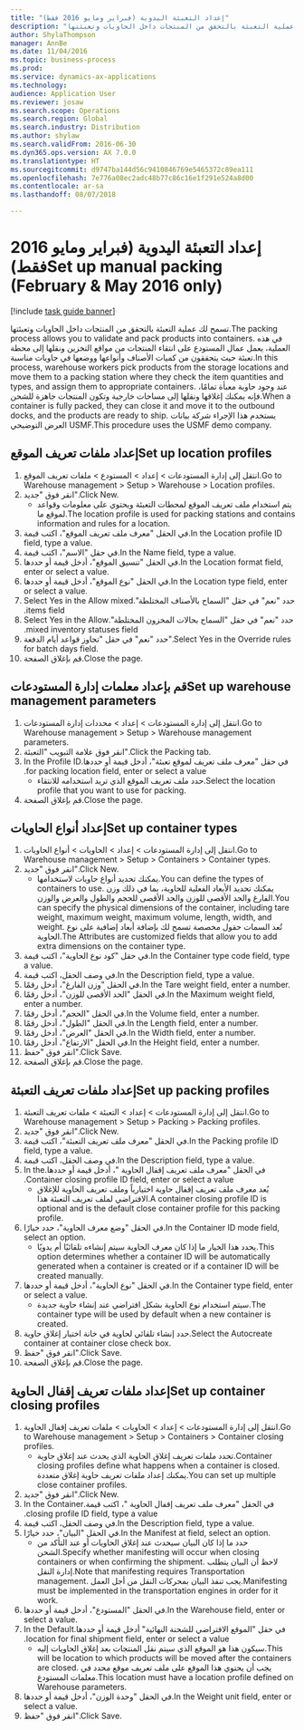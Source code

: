 ```yaml
--- 
title: "إعداد التعبئة اليدوية (فبراير ومايو 2016 فقط)"
description: "تسمح لك عملية التعبئة بالتحقق من المنتجات داخل الحاويات وتعبئتها."
author: ShylaThompson
manager: AnnBe
ms.date: 11/04/2016
ms.topic: business-process
ms.prod: 
ms.service: dynamics-ax-applications
ms.technology: 
audience: Application User
ms.reviewer: josaw
ms.search.scope: Operations
ms.search.region: Global
ms.search.industry: Distribution
ms.author: shylaw
ms.search.validFrom: 2016-06-30
ms.dyn365.ops.version: AX 7.0.0
ms.translationtype: HT
ms.sourcegitcommit: d9747ba144d56c9410846769e5465372c89ea111
ms.openlocfilehash: 7e776a08ec2adc48b77c86c16e1f291e524a8d00
ms.contentlocale: ar-sa
ms.lasthandoff: 08/07/2018

---
```

# <a name="set-up-manual-packing-february--may-2016-only"></a><span data-ttu-id="15cfc-103">إعداد التعبئة اليدوية (فبراير ومايو 2016 فقط)</span><span class="sxs-lookup"><span data-stu-id="15cfc-103">Set up manual packing (February & May 2016 only)</span></span>

[!include [task guide banner](../../includes/task-guide-banner.md)]

<span data-ttu-id="15cfc-104">تسمح لك عملية التعبئة بالتحقق من المنتجات داخل الحاويات وتعبئتها.</span><span class="sxs-lookup"><span data-stu-id="15cfc-104">The packing process allows you to validate and pack products into containers.</span></span> <span data-ttu-id="15cfc-105">في هذه العملية، يعمل عمال المستودع على انتقاء المنتجات من مواقع التخزين ونقلها إلى محطة تعبئة حيث يتحققون من كميات الأصناف وأنواعها ووضعها في حاويات مناسبة.</span><span class="sxs-lookup"><span data-stu-id="15cfc-105">In this process, warehouse workers pick products from the storage locations and move them to a packing station where they check the item quantities and types, and assign them to appropriate containers.</span></span> <span data-ttu-id="15cfc-106">عند وجود حاوية معبأة تمامًا، فإنه يمكنك إغلاقها ونقلها إلى مساحات خارجية وتكون المنتجات جاهزة للشحن.</span><span class="sxs-lookup"><span data-stu-id="15cfc-106">When a container is fully packed, they can close it and move it to the outbound docks, and the products are ready to ship.</span></span> <span data-ttu-id="15cfc-107">يستخدم هذا الإجراء شركة بيانات العرض التوضيحي USMF.</span><span class="sxs-lookup"><span data-stu-id="15cfc-107">This procedure uses the USMF demo company.</span></span>


## <a name="set-up-location-profiles"></a><span data-ttu-id="15cfc-108">إعداد ملفات تعريف الموقع</span><span class="sxs-lookup"><span data-stu-id="15cfc-108">Set up location profiles</span></span>
1. <span data-ttu-id="15cfc-109">انتقل إلى إدارة المستودعات‬ > إعداد > المستودع > ملفات تعريف الموقع‬.</span><span class="sxs-lookup"><span data-stu-id="15cfc-109">Go to Warehouse management > Setup > Warehouse > Location profiles.</span></span>
2. <span data-ttu-id="15cfc-110">انقر فوق "جديد".</span><span class="sxs-lookup"><span data-stu-id="15cfc-110">Click New.</span></span>
    * <span data-ttu-id="15cfc-111">يتم استخدام ملف تعريف الموقع لمحطات التعبئة ويحتوي على معلومات وقواعد لموقع ما.</span><span class="sxs-lookup"><span data-stu-id="15cfc-111">The location profile is used for packing stations and contains information and rules for a location.</span></span>  
3. <span data-ttu-id="15cfc-112">في الحقل "معرف ملف تعريف الموقع"، اكتب قيمة.</span><span class="sxs-lookup"><span data-stu-id="15cfc-112">In the Location profile ID field, type a value.</span></span>
4. <span data-ttu-id="15cfc-113">في حقل "الاسم"، اكتب قيمة.</span><span class="sxs-lookup"><span data-stu-id="15cfc-113">In the Name field, type a value.</span></span>
5. <span data-ttu-id="15cfc-114">في الحقل "تنسيق الموقع"، أدخل قيمة أو حددها.</span><span class="sxs-lookup"><span data-stu-id="15cfc-114">In the Location format field, enter or select a value.</span></span>
6. <span data-ttu-id="15cfc-115">في الحقل "نوع الموقع‬"، أدخل قيمة أو حددها.</span><span class="sxs-lookup"><span data-stu-id="15cfc-115">In the Location type field, enter or select a value.</span></span>
7. <span data-ttu-id="15cfc-116">حدد "نعم" في حقل "‏‫‏‫السماح بالأصناف المختلطة".</span><span class="sxs-lookup"><span data-stu-id="15cfc-116">Select Yes in the Allow mixed items field.</span></span>
8. <span data-ttu-id="15cfc-117">حدد "نعم" في حقل "‏‫‏‫السماح بحالات المخزون المختلطة".</span><span class="sxs-lookup"><span data-stu-id="15cfc-117">Select Yes in the Allow mixed  inventory statuses field.</span></span>
9. <span data-ttu-id="15cfc-118">حدد "نعم" في حقل "تجاوز قواعد أيام الدفعة".</span><span class="sxs-lookup"><span data-stu-id="15cfc-118">Select Yes in the Override rules for batch days field.</span></span>
10. <span data-ttu-id="15cfc-119">قم بإغلاق الصفحة.</span><span class="sxs-lookup"><span data-stu-id="15cfc-119">Close the page.</span></span>

## <a name="set-up-warehouse-management-parameters"></a><span data-ttu-id="15cfc-120">قم بإعداد معلمات إدارة المستودعات</span><span class="sxs-lookup"><span data-stu-id="15cfc-120">Set up warehouse management parameters</span></span> 
1. <span data-ttu-id="15cfc-121">انتقل إلى إدارة المستودعات > إعداد‬ > محددات إدارة المستودعات.</span><span class="sxs-lookup"><span data-stu-id="15cfc-121">Go to Warehouse management > Setup > Warehouse management parameters.</span></span>
2. <span data-ttu-id="15cfc-122">انقر فوق علامة التبويب "التعبئة".</span><span class="sxs-lookup"><span data-stu-id="15cfc-122">Click the Packing tab.</span></span>
3. <span data-ttu-id="15cfc-123">في حقل "‏‫معرف ملف تعريف لموقع تعبئة"، أدخل قيمة أو حددها.</span><span class="sxs-lookup"><span data-stu-id="15cfc-123">In the Profile ID for packing location field, enter or select a value.</span></span>
    * <span data-ttu-id="15cfc-124">حدد ملف تعريف الموقع الذي تريد استخدامه للانتقاء.</span><span class="sxs-lookup"><span data-stu-id="15cfc-124">Select the location profile that you want to use for packing.</span></span>  
4. <span data-ttu-id="15cfc-125">قم بإغلاق الصفحة.</span><span class="sxs-lookup"><span data-stu-id="15cfc-125">Close the page.</span></span>

## <a name="set-up-container-types"></a><span data-ttu-id="15cfc-126">إعداد أنواع الحاويات</span><span class="sxs-lookup"><span data-stu-id="15cfc-126">Set up container types</span></span>
1. <span data-ttu-id="15cfc-127">انتقل إلى إدارة المستودعات > إعداد > الحاويات > أنواع الحاويات.</span><span class="sxs-lookup"><span data-stu-id="15cfc-127">Go to Warehouse management > Setup > Containers > Container types.</span></span>
2. <span data-ttu-id="15cfc-128">انقر فوق "جديد".</span><span class="sxs-lookup"><span data-stu-id="15cfc-128">Click New.</span></span>
    * <span data-ttu-id="15cfc-129">يمكنك تحديد أنواع حاويات لاستخدامها.</span><span class="sxs-lookup"><span data-stu-id="15cfc-129">You can define the types of containers to use.</span></span> <span data-ttu-id="15cfc-130">يمكنك تحديد الأبعاد الفعلية للحاوية، بما في ذلك وزن الفارغ والحد الأقصى للوزن والحد الأقصى للحجم والطول والعرض والوزن.</span><span class="sxs-lookup"><span data-stu-id="15cfc-130">You can specify the physical dimensions of the container, including tare weight, maximum weight, maximum volume, length, width, and weight.</span></span>  <span data-ttu-id="15cfc-131">تُعد السمات حقول مخصصة تسمح لك بإضافة أبعاد إضافية على نوع الحاوية.</span><span class="sxs-lookup"><span data-stu-id="15cfc-131">The Attributes are customized fields that allow you to add extra dimensions on the container type.</span></span>     
3. <span data-ttu-id="15cfc-132">في حقل "كود نوع الحاوية"، اكتب قيمة.</span><span class="sxs-lookup"><span data-stu-id="15cfc-132">In the Container type code field, type a value.</span></span>
4. <span data-ttu-id="15cfc-133">في وصف الحقل، اكتب قيمة.</span><span class="sxs-lookup"><span data-stu-id="15cfc-133">In the Description field, type a value.</span></span>
5. <span data-ttu-id="15cfc-134">في الحقل "وزن الفارغ‬"، أدخل رقمًا.</span><span class="sxs-lookup"><span data-stu-id="15cfc-134">In the Tare weight field, enter a number.</span></span>
6. <span data-ttu-id="15cfc-135">في الحقل "الحد الأقصى للوزن"، أدخل رقمًا.</span><span class="sxs-lookup"><span data-stu-id="15cfc-135">In the Maximum weight field, enter a number.</span></span>
7. <span data-ttu-id="15cfc-136">في الحقل "الحجم‬"، أدخل رقمًا.</span><span class="sxs-lookup"><span data-stu-id="15cfc-136">In the Volume field, enter a number.</span></span>
8. <span data-ttu-id="15cfc-137">في الحقل "الطول"، أدخل رقمًا.</span><span class="sxs-lookup"><span data-stu-id="15cfc-137">In the Length field, enter a number.</span></span>
9. <span data-ttu-id="15cfc-138">في الحقل "العرض"، أدخل رقمًا.</span><span class="sxs-lookup"><span data-stu-id="15cfc-138">In the Width field, enter a number.</span></span>
10. <span data-ttu-id="15cfc-139">في الحقل "الارتفاع"، أدخل رقمًا.</span><span class="sxs-lookup"><span data-stu-id="15cfc-139">In the Height field, enter a number.</span></span>
11. <span data-ttu-id="15cfc-140">انقر فوق "حفظ".</span><span class="sxs-lookup"><span data-stu-id="15cfc-140">Click Save.</span></span>
12. <span data-ttu-id="15cfc-141">قم بإغلاق الصفحة.</span><span class="sxs-lookup"><span data-stu-id="15cfc-141">Close the page.</span></span>

## <a name="set-up-packing-profiles"></a><span data-ttu-id="15cfc-142">إعداد ملفات تعريف التعبئة</span><span class="sxs-lookup"><span data-stu-id="15cfc-142">Set up packing profiles</span></span>
1. <span data-ttu-id="15cfc-143">انتقل إلى إدارة المستودعات > إعداد > التعبئة > ملفات تعريف التعبئة.</span><span class="sxs-lookup"><span data-stu-id="15cfc-143">Go to Warehouse management > Setup > Packing > Packing profiles.</span></span>
2. <span data-ttu-id="15cfc-144">انقر فوق "جديد".</span><span class="sxs-lookup"><span data-stu-id="15cfc-144">Click New.</span></span>
3. <span data-ttu-id="15cfc-145">في الحقل "معرف ملف تعريف التعبئة"، اكتب قيمة.</span><span class="sxs-lookup"><span data-stu-id="15cfc-145">In the Packing profile ID field, type a value.</span></span>
4. <span data-ttu-id="15cfc-146">في وصف الحقل، اكتب قيمة.</span><span class="sxs-lookup"><span data-stu-id="15cfc-146">In the Description field, type a value.</span></span>
5. <span data-ttu-id="15cfc-147">في الحقل "‏‫معرف ملف تعريف إقفال الحاوية "، أدخل قيمة أو حددها.</span><span class="sxs-lookup"><span data-stu-id="15cfc-147">In the Container closing profile ID field, enter or select a value.</span></span>
    * <span data-ttu-id="15cfc-148">يُعد معرف ملف تعريف إقفال حاوية اختيارياً وملف تعريف الحاوية للإغلاق الافتراضي لملف تعريف التعبئة هذا.</span><span class="sxs-lookup"><span data-stu-id="15cfc-148">A container closing profile ID is optional and is the default close container profile for this packing profile.</span></span>  
6. <span data-ttu-id="15cfc-149">في الحقل "وضع معرف الحاوية"، حدد خيارًا.</span><span class="sxs-lookup"><span data-stu-id="15cfc-149">In the Container ID mode field, select an option.</span></span>
    * <span data-ttu-id="15cfc-150">يحدد هذا الخيار ما إذا كان معرف الحاوية سيتم إنشاءه تلقائيًا أم يدويًا.</span><span class="sxs-lookup"><span data-stu-id="15cfc-150">This option determines whether a container ID will be automatically generated when a container is created or if a container ID will be created manually.</span></span>  
7. <span data-ttu-id="15cfc-151">في الحقل "نوع الحاوية"، أدخل قيمة أو حددها.</span><span class="sxs-lookup"><span data-stu-id="15cfc-151">In the Container type field, enter or select a value.</span></span>
    * <span data-ttu-id="15cfc-152">سيتم استخدام نوع الحاوية بشكل افتراضي عند إنشاء حاوية جديدة.</span><span class="sxs-lookup"><span data-stu-id="15cfc-152">The container type will be used by default when a new container is created.</span></span>  
8. <span data-ttu-id="15cfc-153">حدد إنشاء تلقائي لحاوية في خانة اختيار إغلاق حاوية.</span><span class="sxs-lookup"><span data-stu-id="15cfc-153">Select the Autocreate container at container close check box.</span></span>
9. <span data-ttu-id="15cfc-154">انقر فوق "حفظ".</span><span class="sxs-lookup"><span data-stu-id="15cfc-154">Click Save.</span></span>
10. <span data-ttu-id="15cfc-155">قم بإغلاق الصفحة.</span><span class="sxs-lookup"><span data-stu-id="15cfc-155">Close the page.</span></span>

## <a name="set-up-container-closing-profiles"></a><span data-ttu-id="15cfc-156">إعداد ملفات تعريف إقفال الحاوية</span><span class="sxs-lookup"><span data-stu-id="15cfc-156">Set up container closing profiles</span></span>
1. <span data-ttu-id="15cfc-157">انتقل إلى إدارة المستودعات > إعداد > الحاويات > ملفات تعريف إقفال الحاوية‬.</span><span class="sxs-lookup"><span data-stu-id="15cfc-157">Go to Warehouse management > Setup > Containers > Container closing profiles.</span></span>
    * <span data-ttu-id="15cfc-158">تحدد ملفات تعريف إغلاق الحاوية الذي يحدث عند إغلاق حاوية.</span><span class="sxs-lookup"><span data-stu-id="15cfc-158">Container closing profiles define what happens when a container is closed.</span></span> <span data-ttu-id="15cfc-159">يمكنك إعداد ملفات تعريف حاوية إغلاق متعددة.</span><span class="sxs-lookup"><span data-stu-id="15cfc-159">You can set up multiple close container profiles.</span></span>       
2. <span data-ttu-id="15cfc-160">انقر فوق "جديد".</span><span class="sxs-lookup"><span data-stu-id="15cfc-160">Click New.</span></span>
3. <span data-ttu-id="15cfc-161">في الحقل "‏‫معرف ملف تعريف إقفال الحاوية "، اكتب قيمة.</span><span class="sxs-lookup"><span data-stu-id="15cfc-161">In the Container closing profile ID field, type a value.</span></span>
4. <span data-ttu-id="15cfc-162">في وصف الحقل، اكتب قيمة.</span><span class="sxs-lookup"><span data-stu-id="15cfc-162">In the Description field, type a value.</span></span>
5. <span data-ttu-id="15cfc-163">في الحقل "البيان"، حدد خيارًا.</span><span class="sxs-lookup"><span data-stu-id="15cfc-163">In the Manifest at field, select an option.</span></span>
    * <span data-ttu-id="15cfc-164">حدد ما إذا كان البيان سيحدث عند إغلاق الحاويات أو عند التأكد من الشحن.</span><span class="sxs-lookup"><span data-stu-id="15cfc-164">Specify whether manifesting will occur when closing containers or when confirming the shipment.</span></span> <span data-ttu-id="15cfc-165">لاحظ أن البيان يتطلب إدارة النقل.</span><span class="sxs-lookup"><span data-stu-id="15cfc-165">Note that manifesting requires Transportation management.</span></span> <span data-ttu-id="15cfc-166">يجب تنفذ البيان بمحركات النقل من أجل العمل.</span><span class="sxs-lookup"><span data-stu-id="15cfc-166">Manifesting must be implemented in the transportation engines in order for it work.</span></span>  
6. <span data-ttu-id="15cfc-167">في الحقل "المستودع"، أدخل قيمة أو حددها.</span><span class="sxs-lookup"><span data-stu-id="15cfc-167">In the Warehouse field, enter or select a value.</span></span>
7. <span data-ttu-id="15cfc-168">في حقل "‏‫‏‫الموقع الافتراضي للشحنة النهائية‬" أدخل قيمة أو حددها.</span><span class="sxs-lookup"><span data-stu-id="15cfc-168">In the Default location for final shipment field, enter or select a value.</span></span>
    * <span data-ttu-id="15cfc-169">سيكون هذا هو الموقع الذي سيتم نقل المنتجات بعد إغلاق الحاويات إليه.</span><span class="sxs-lookup"><span data-stu-id="15cfc-169">This will be location to which products will be moved after the containers are closed.</span></span> <span data-ttu-id="15cfc-170">يجب أن يحتوي هذا الموقع على ملف تعريف موقع محدد في معلمات المستودع.</span><span class="sxs-lookup"><span data-stu-id="15cfc-170">This location must have a location profile defined on Warehouse parameters.</span></span>  
8. <span data-ttu-id="15cfc-171">في الحقل "وحدة الوزن"، أدخل قيمة أو حددها.</span><span class="sxs-lookup"><span data-stu-id="15cfc-171">In the Weight unit field, enter or select a value.</span></span>
9. <span data-ttu-id="15cfc-172">انقر فوق "حفظ".</span><span class="sxs-lookup"><span data-stu-id="15cfc-172">Click Save.</span></span>


